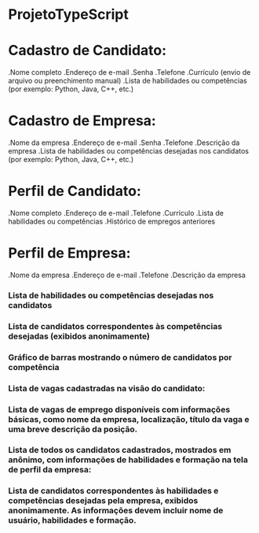 # ProjetoTypeScript

# Cadastro de Candidato:

.Nome completo
.Endereço de e-mail
.Senha
.Telefone
.Currículo (envio de arquivo ou preenchimento manual)
.Lista de habilidades ou competências (por exemplo: Python, Java, C++, etc.)

# Cadastro de Empresa:

.Nome da empresa
.Endereço de e-mail
.Senha
.Telefone
.Descrição da empresa
.Lista de habilidades ou competências desejadas nos candidatos (por exemplo: Python, Java, C++, etc.)

# Perfil de Candidato:

.Nome completo
.Endereço de e-mail
.Telefone
.Currículo
.Lista de habilidades ou competências
.Histórico de empregos anteriores

# Perfil de Empresa:

.Nome da empresa
.Endereço de e-mail
.Telefone
.Descrição da empresa

### Lista de habilidades ou competências desejadas nos candidatos
### Lista de candidatos correspondentes às competências desejadas (exibidos anonimamente)
### Gráfico de barras mostrando o número de candidatos por competência
### Lista de vagas cadastradas na visão do candidato:

### Lista de vagas de emprego disponíveis com informações básicas, como nome da empresa, localização, título da vaga e uma breve descrição da posição.
### Lista de todos os candidatos cadastrados, mostrados em anônimo, com informações de habilidades e formação na tela de perfil da empresa:

### Lista de candidatos correspondentes às habilidades e competências desejadas pela empresa, exibidos anonimamente. As informações devem incluir nome de usuário, habilidades e formação.
